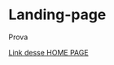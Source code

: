 # Landing-page
 Prova

<a href="https://djellonicolas10.github.io/Landing-page/Avalia%C3%A7%C3%A3o%20final/">Link desse HOME PAGE</a>